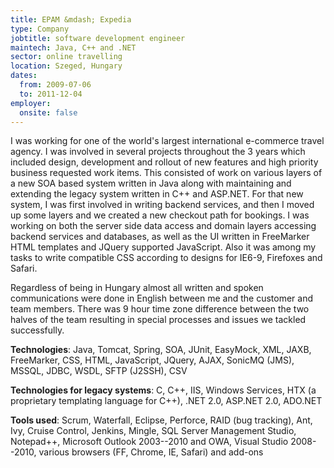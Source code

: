 ```yaml
---
title: EPAM &mdash; Expedia
type: Company
jobtitle: software development engineer
maintech: Java, C++ and .NET
sector: online travelling
location: Szeged, Hungary
dates:
  from: 2009-07-06
  to: 2011-12-04
employer:
  onsite: false
---
```


I was working for one of the world's largest international e-commerce travel agency. I was involved in several projects throughout the 3 years which included design, development and rollout of new features and high priority business requested work items. This consisted of work on various layers of a new SOA based system written in Java along with maintaining and extending the legacy system written in C++ and ASP.NET. For that new system, I was first involved in writing backend services, and then I moved up some layers and we created a new checkout path for bookings. I was working on both the server side data access and domain layers accessing backend services and databases, as well as the UI written in FreeMarker HTML templates and JQuery supported JavaScript. Also it was among my tasks to write compatible CSS according to designs for IE6-9, Firefoxes and Safari.

Regardless of being in Hungary almost all written and spoken communications were done in English between me and the customer and team members. There was 9 hour time zone difference between the two halves of the team resulting in special processes and issues we tackled successfully.

**Technologies**: Java, Tomcat, Spring, SOA, JUnit, EasyMock, XML, JAXB, FreeMarker, CSS, HTML, JavaScript, JQuery, AJAX, SonicMQ (JMS), MSSQL, JDBC, WSDL, SFTP (J2SSH), CSV

**Technologies for legacy systems**: C, C++, IIS, Windows Services, HTX (a proprietary templating language for C++), .NET 2.0, ASP.NET 2.0, ADO.NET

**Tools used**: Scrum, Waterfall, Eclipse, Perforce, RAID (bug tracking), Ant, Ivy, Cruise Control, Jenkins, Mingle, SQL Server Management Studio, Notepad++, Microsoft Outlook 2003--2010 and OWA, Visual Studio 2008--2010, various browsers (FF, Chrome, IE, Safari) and add-ons
